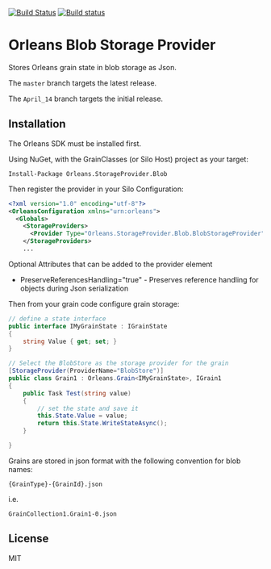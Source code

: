 [![Build Status](https://travis-ci.org/OrleansContrib/OrleansBlobStorageProvider.svg?branch=master)](https://travis-ci.org/OrleansContrib/OrleansBlobStorageProvider) [![Build status](https://ci.appveyor.com/api/projects/status/bk4x15jb2cge3vsj?svg=true)](https://ci.appveyor.com/project/richorama/orleansblobstorageprovider)

# Orleans Blob Storage Provider

Stores Orleans grain state in blob storage as Json.

The `master` branch targets the latest release.

The `April_14` branch targets the initial release.

## Installation

The Orleans SDK must be installed first.

Using NuGet, with the GrainClasses (or Silo Host) project as your target:

```
Install-Package Orleans.StorageProvider.Blob
```

Then register the provider in your Silo Configuration:

```xml
<?xml version="1.0" encoding="utf-8"?>
<OrleansConfiguration xmlns="urn:orleans">
  <Globals>
    <StorageProviders>
      <Provider Type="Orleans.StorageProvider.Blob.BlobStorageProvider" Name="BlobStore" DataConnectionString="UseDevelopmentStorage=true" ContainerName="grainstate"/>
    </StorageProviders>
    ...
```

Optional Attributes that can be added to the provider element
* PreserveReferencesHandling="true" - Preserves reference handling for objects during Json serialization

Then from your grain code configure grain storage:

```cs
// define a state interface
public interface IMyGrainState : IGrainState
{
    string Value { get; set; }
}

// Select the BlobStore as the storage provider for the grain
[StorageProvider(ProviderName="BlobStore")]
public class Grain1 : Orleans.Grain<IMyGrainState>, IGrain1
{
    public Task Test(string value)
    {
    	// set the state and save it
        this.State.Value = value;
        return this.State.WriteStateAsync();
    }

}
```

Grains are stored in json format with the following convention for blob names:

```
{GrainType}-{GrainId}.json
```

i.e.

```
GrainCollection1.Grain1-0.json
```

## License

MIT
